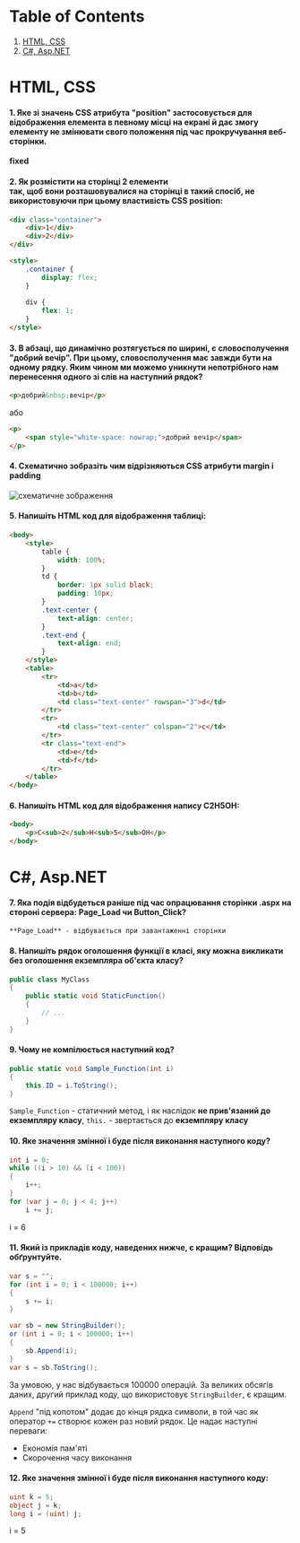 # Table of Contents

1. [HTML, CSS](#html-css)
2. [C#, Asp.NET](#c-aspnet)

# HTML, CSS

#### 1. Яке зі значень CSS атрибута "position" застосовується для відображення елемента в певному місці на екрані й дає змогу елементу не змінювати свого положення під час прокручування веб-сторінки.

**fixed**

#### 2. Як розмістити на сторінці 2 елементи <div> так, щоб вони розташовувалися на сторінці в такий спосіб, не використовуючи при цьому властивість CSS position:

```html
<div class="container">
    <div>1</div>
    <div>2</div>
</div>

<style>
    .container {
        display: flex;
    }
    
    div {
        flex: 1;
    }
</style>
```

#### 3. В абзаці, що динамічно розтягується по ширині, є словосполучення "добрий вечір". При цьому, словосполучення має завжди бути на одному рядку. Яким чином ми можемо уникнути непотрібного нам перенесення одного зі слів на наступний рядок?

```html
<p>добрий&nbsp;вечір</p>
```
або
```html
<p>
    <span style="white-space: nowrap;">добрий вечір</span>
</p>
```

#### 4. Схематично зобразіть чим відрізняються CSS атрибути margin і padding

![схематичне зображення](https://i.imgur.com/pJjRqrb.png)

#### 5. Напишіть HTML код для відображення таблиці:

```html
<body>
    <style>
        table {
            width: 100%;
        }
        td {
            border: 1px solid black;
            padding: 10px;
        }
        .text-center {
            text-align: center;
        }
        .text-end {
            text-align: end;
        }
    </style>
    <table>
        <tr>
            <td>a</td>
            <td>b</td>
            <td class="text-center" rowspan="3">d</td>
        </tr>
        <tr>
            <td class="text-center" colspan="2">c</td>
        </tr>
        <tr class="text-end">
            <td>e</td>
            <td>f</td>
        </tr>
    </table>
</body>
```

#### 6. Напишіть HTML код для відображення напису C2H5OH:

```html
<body>
    <p>C<sub>2</sub>H<sub>5</sub>OH</p>
</body>
```

# C#, Asp.NET

#### 7. Яка подія відбудеться раніше під час опрацювання сторінки .aspx на стороні сервера: Page_Load чи Button_Click?

    **Page_Load** - відбувається при завантаженні сторінки

#### 8. Напишіть рядок оголошення функції в класі, яку можна викликати без оголошення екземпляра об'єкта класу?

```csharp
public class MyClass
{
    public static void StaticFunction()
    {
        // ...
    }
}
```

#### 9. Чому не компілюється наступний код?

```csharp
public static void Sample_Function(int i)
{
    this.ID = i.ToString();
}
```

`Sample_Function` - статичний метод, і як наслідок **не прив'язаний до екземпляру класу**, `this.` - звертається до **екземпляру класу**

#### 10. Яке значення змінної i буде після виконання наступного коду?

```csharp
int i = 0;
while ((i > 10) && (i < 100))
{
    i++;
}
for (var j = 0; j < 4; j++) 
    i += j;
```

i = 6

#### 11. Який із прикладів коду, наведених нижче, є кращим? Відповідь обґрунтуйте.

```csharp
var s = "";
for (int i = 0; i < 100000; i++)
{
    s += i;
}
```

```csharp
var sb = new StringBuilder();
or (int i = 0; i < 100000; i++)
{
    sb.Append(i);
}
var s = sb.ToString();
```

За умовою, у нас відбувається 100000 операцій. За великих обсягів даних, другий приклад коду, що використовує `StringBuilder`, є кращим. 

`Append` "під копотом" додає до кінця рядка символи, в той час як оператор `+=` створює кожен раз новий рядок. Це надає наступні переваги:
- Економія пам'яті
- Скорочення часу виконання

#### 12. Яке значення змінної i буде після виконання наступного коду:

```csharp
uint k = 5;
object j = k;
long i = (uint) j;
```

i = 5